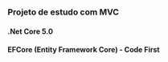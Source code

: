 <h3> Projeto de estudo com MVC </h3>
<h4> .Net Core 5.0 </h4>
<h4> EFCore (Entity Framework Core) - Code First </h4>


